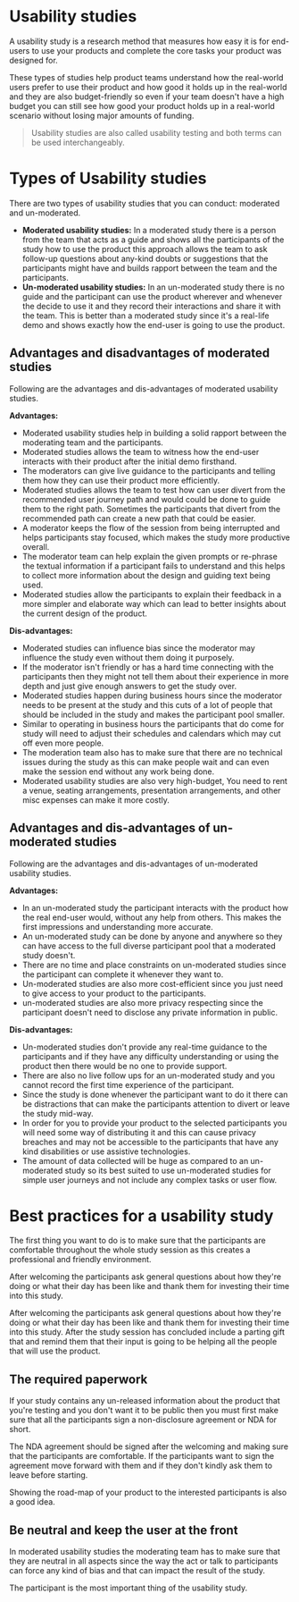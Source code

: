 # Usability studies
A usability study is a research method that measures how easy it is for end-users to use your products and complete the core tasks your product was designed for.

These types of studies help product teams understand how the real-world users prefer to use their product and how good it holds up in the real-world and they are also budget-friendly so even if your team doesn't have a high budget you can still see how good your product holds up in a real-world scenario without losing major amounts of funding.

> Usability studies are also called usability testing and both terms can be used interchangeably.

# Types of Usability studies
There are two types of usability studies that you can conduct: moderated and un-moderated.

- **Moderated usability studies:** In a moderated study there is a person from the team that acts as a guide and shows all the participants of the study how to use the product this approach allows the team to ask follow-up questions about any-kind doubts or suggestions that the participants might have and builds rapport between the team and the participants.
-  **Un-moderated usability studies:** In an un-moderated study there is no guide and the participant can use the product wherever and whenever the decide to use it and they record their interactions and share it with the team. This is better than a moderated study since it's a real-life demo and shows exactly how the end-user is going to use the product.

## Advantages and disadvantages of moderated studies
Following are the advantages and dis-advantages of moderated usability studies.

**Advantages:**
   
- Moderated usability studies help in building a solid rapport  between the moderating team and the participants.
-  Moderated studies allows the team to witness how the end-user interacts with their product after the initial demo firsthand.
- The moderators can give live guidance to the participants and telling them how they can use their product more efficiently.
- Moderated studies allows the team to test how can user divert from the recommended user journey path and would could be done to guide them to the right path. Sometimes the participants that divert from the recommended path can create a new path that could be easier.
- A moderator keeps the flow of the session from being interrupted and helps participants stay focused, which makes the study more productive overall.
- The moderator team can help explain the given prompts or re-phrase the textual information if a participant fails to understand and this helps to collect more information about the design and guiding text being used.
- Moderated studies allow the participants to explain their feedback in a more simpler and elaborate way which can lead to better insights about the current design of the product.

**Dis-advantages:**

- Moderated studies can influence bias since the moderator may influence the study even without them doing it purposely.
- If the moderator isn't friendly or has a hard time connecting with the participants then they might not tell them about their experience in more depth and just give enough answers to get the study over.
- Moderated studies happen during business hours since the moderator needs to be present at the study and this cuts of a lot of people that should be included in the study and makes the participant pool smaller.
- Similar to operating in business hours the participants that do come for study will need to adjust their schedules and calendars which may cut off even more people.
-  The moderation team also has to make sure that there are no technical issues during the study as this can make people wait and can even make the session end without any work being done.
- Moderated usability studies are also very high-budget, You need to rent a venue, seating arrangements, presentation arrangements, and other misc expenses can make it more costly.

## Advantages and dis-advantages of un-moderated studies
Following are the advantages and dis-advantages of un-moderated usability studies.

**Advantages:**

- In an un-moderated study the participant interacts with the product how the real end-user would, without any help from others. This makes the first impressions and understanding more accurate.
- An un-moderated study can be done by anyone and anywhere so they can have access to the full diverse participant pool that a moderated study doesn't.
- There are no time and place constraints on un-moderated studies since the participant can complete it whenever they want to.
- Un-moderated studies are also more cost-efficient since you just need to give access to your product to the participants.
- un-moderated studies are also more privacy respecting since the participant doesn't need to disclose any private information in public.

**Dis-advantages:**

- Un-moderated studies don't provide any real-time guidance to the participants and if they have any difficulty understanding or using the product then there would be no one to provide support.
- There are also no live follow ups for an un-moderated study and you cannot record the first time experience of the participant.
- Since the study is done whenever the participant want to do it there can be distractions that can make the participants attention to divert or leave the study mid-way.
-  In order for you to provide your product to the selected participants you will need some way of distributing it and this can cause privacy breaches and may not be accessible to the participants that have any kind disabilities or use assistive technologies.
- The amount of data collected will be huge as compared to an un-moderated study so its best suited to use un-moderated studies for simple user journeys and not include any complex tasks or user flow.

# Best practices for a usability study
The first thing you want to do is to make sure that the participants are comfortable throughout the whole study session as this creates a professional and friendly environment.

After welcoming the participants ask general questions about how they're doing or what their day has been like and thank them for investing their time into this study.

After welcoming the participants ask general questions about how they're doing or what their day has been like and thank them for investing their time into this study. After the study session has concluded include a parting gift that and remind them that their input is going to be helping all the people that will use the product.

## The required paperwork

If your study contains any un-released information about the product that you're testing and you don't want it to be public then you must first make sure that all the participants sign a non-disclosure agreement or NDA for short.

The NDA agreement should be signed after the welcoming and making sure that the participants are comfortable. If the participants want to sign the agreement move forward with them and if they don't kindly ask them to leave before starting.

Showing the road-map of your product to the interested participants is also a good idea.

## Be neutral and keep the user at the front

In moderated usability studies the moderating team has to make sure that they are neutral in all aspects since the way the act or talk to participants can force any kind of bias and that can impact the result of the study.

The participant is the most important thing of the usability study.